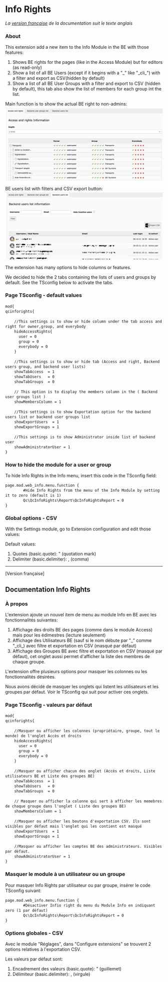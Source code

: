 # Info Rights

*La [version française](#documentation-info-rights) de la documentation suit le texte anglais*

### About
This extension add a new item to the Info Module in the BE with those features:

1. Shows BE rights for the pages (like in the Access Module) but for editors (as read-only)
2. Show a list of all BE Users (except if it begins with a "_" like "\_cli\_") with a filter and export as CSV(hidden by default)
3. Show a list of all BE User Groups with a filter and export to CSV (hidden by default), this tab also show the list of members for each group int the list.

Main function is to show the actual BE right to non-admins:
![Main functionnality](Documentation/Images/access-and-rights.jpg)

BE users list with filters and CSV export button:
![BE users list with CSV button](Documentation/Images/backend-users-tab.jpg)


The extension has many options to hide columns or features.

We decided to hide the 2 tabs containing the lists of users and groups by default. See the TSconfig below to activate the tabs.

### Page TSconfig - default values

```
mod{
qcinforights{

    //This settings is to show or hide column under the tab access and right for owner,group, and everybody
    hideAccessRights{
      user = 0
      group = 0
      everybody = 0
    }

    //This settings is to show or hide tab (Access and right, Backend users group, and backend user lists)
    showTabAccess  = 1
    showTabUsers   = 0
    showTabGroups  = 0

    // This option is to display the members column in the ( Backend user groups list )
    showMembersColumn = 1

    //This settings is to show Exportation option for the backend users list or backend user groups list
    showExportUsers  = 1
    showExportGroups = 1

    //This settings is to show Administrator inside list of backend user
    showAdministratorUser = 1
}
```

### How to hide the module for a user or group

To hide Info Rights in the Info menu, insert this code in the TSconfig field:

```
page.mod.web_info.menu.function {
        #Hide Info Rights from the menu of the Info Module by setting it to zero (default is 1)
        Qc\QcInfoRights\Report\QcInfoRightsReport = 0
}
```

### Global options - CSV

With the Settings module, go to Extension configuration and edit those values:

Default values:

1. Quotes (basic.quote): " (quotation mark)
2. Delimiter (basic.delimiter): , (comma)

-----------
[Version française]
## Documentation Info Rights

### À propos
L'extension ajoute un nouvel item de menu au module Info en BE avec les fonctionnalités suivantes:

1. Affichage des droits BE des pages (comme dans le module Access) mais pour les édimestres (lecture seulement)
2. Affichage des Utilisateurs BE (sauf si le nom débute par "_" comme "\_cli\_) avec filtre et exportation en CSV (masqué par défaut)
3. Affichage des Groupes BE avec filtre et exportation en CSV (masqué par défaut), cet onglet aussi permet d'afficher la liste des membres de chaque groupe.

L'extension offre plusieurs options pour masquer les colonnes ou les fonctionnalités désirées.

Nous avons décidé de masquer les onglets qui listent les utilisateurs et les groupes par défaut. Voir le TSconfig qui suit pour activer ces onglets.

### Page TSconfig - valeurs par défaut

```
mod{
qcinforights{

    //Masquer ou afficher les colonnes (propriétaire, groupe, tout le monde) de l'onglet Accès et droits
    hideAccessRights{
      user = 0
      group = 0
      everybody = 0
    }

    //Masquer ou afficher chacun des onglet (Accès et droits, Liste utilisateurs BE et Liste des groupes BE)
    showTabAccess  = 1
    showTabUsers   = 0
    showTabGroups  = 0

    // Masquer ou afficher la colonne qui sert à afficher les memebres de chaque groupe dans l'onglet ( Liste des groupes BE)
    showMembersColumn = 1

    //Masquer ou afficher les boutons d'exportation CSV. Ils sont visibles par défaut mais l'onglet qui les contient est masqué
    showExportUsers  = 1
    showExportGroups = 1

    //Masquer ou afficher les comptes BE des administrateurs. Visibles par défaut.
    showAdministratorUser = 1
}
```

### Masquer le module à un utilisateur ou un groupe

Pour masquer Info Rights par utilisateur ou par groupe, insérer le code TSconfig suivant:

```
page.mod.web_info.menu.function {
        #Désactiver Infio right du menu du Module Info en indiquant zero (1 par défaut)
        Qc\QcInfoRights\Report\QcInfoRightsReport = 0
}
```
### Options globales - CSV

Avec le module "Réglages", dans "Configure extensions" se trouvent 2 options relatives à l'exportation CSV.

Les valeurs par défaut sont:

1. Encadrement des valeurs (basic.quote): " (guillemet)
2. Délimiteur (basic.delimiter): , (virgule)

